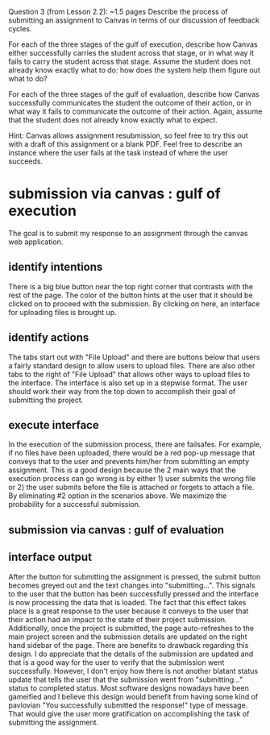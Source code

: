 Question 3 (from Lesson 2.2): ~1.5 pages
Describe the process of submitting an assignment to Canvas in terms of our discussion of feedback cycles.

For each of the three stages of the gulf of execution, describe how Canvas either successfully carries the student across that stage, or in what way it fails to carry the student across that stage. Assume the student does not already know exactly what to do: how does the system help them figure out what to do?

For each of the three stages of the gulf of evaluation, describe how Canvas successfully communicates the student the outcome of their action, or in what way it fails to communicate the outcome of their action. Again, assume that the student does not already know exactly what to expect.

Hint: Canvas allows assignment resubmission, so feel free to try this out with a draft of this assignment or a blank PDF. Feel free to describe an instance where the user fails at the task instead of where the user succeeds.

# submission via canvas : gulf of execution
  The goal is to submit my response to an assignment through the canvas web application.
## identify intentions
  There is a big blue button near the top right corner that contrasts with the rest of the page. The color of the button hints at the user that it should be clicked on to proceed with the submission. By clicking on here, an interface for uploading files is brought up.
## identify actions
  The tabs start out with "File Upload" and there are buttons below that users a fairly standard design to allow users to upload files. There are also other tabs to the right of "File Upload" that allows other ways to upload files to the interface. The interface is also set up in a stepwise format. The user should work their way from the top down to accomplish their goal of submitting the project.
## execute interface
  In the execution of the submission process, there are failsafes. For example, if no files have been uploaded, there would be a red pop-up message that conveys that to the user and prevents him/her from submitting an empty assignment. This is a good design because the 2 main ways that the execution process can go wrong is by either 1) user submits the wrong file or 2) the user submits before the file is attached or forgets to attach a file. By eliminating #2 option in the scenarios above. We maximize the probability for a successful submission.
## submission via canvas : gulf of evaluation

## interface output
  After the button for submitting the assignment is pressed, the submit button becomes greyed out and the text changes into "submitting...". This signals to the user that the button has been successfully pressed and the interface is now processing the data that is loaded. The fact that this effect takes place is a great response to the user because it conveys to the user that their action had an impact to the state of their project submission. Additionally, once the project is submitted, the page auto-refreshes to the main project screen and the submission details are updated on the right hand sidebar of the page. There are benefits to drawback regarding this design. I do appreciate that the details of the submission are updated and that is a good way for the user to verify that the submission went successfully. However, I don't enjoy how there is not another blatant status update that tells the user that the submission went from "submitting..." status to completed status. Most software designs nowadays have been gameified and I believe this design would benefit from having some kind of pavlovian "You successfully submitted the response!" type of message. That would give the user more gratification on accomplishing the task of submitting the assignment.

  
